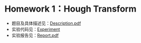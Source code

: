 # Homework 1：Hough Transform

- 题目及具体描述见：[Description.pdf](./Problem/Description.pdf)  
- 实验代码见：[Experiment](./Experiment)  
- 实验报告见：[Report.pdf](./Report/Report.pdf)